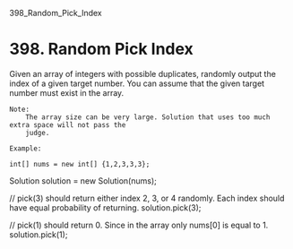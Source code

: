 398_Random_Pick_Index
# 398. Random Pick Index

Given an array of integers with possible duplicates, randomly output the index of a given
        target number. You can assume that the given target number must exist in the array.

    Note:
        The array size can be very large. Solution that uses too much extra space will not pass the
        judge.

    Example:

    int[] nums = new int[] {1,2,3,3,3};
Solution solution = new Solution(nums);

// pick(3) should return either index 2, 3, or 4 randomly. Each index should have equal probability of returning.
solution.pick(3);

// pick(1) should return 0. Since in the array only nums[0] is equal to 1.
solution.pick(1);